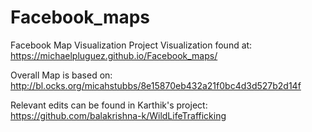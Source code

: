 # Facebook_maps
Facebook Map Visualization Project
Visualization found at:
https://michaelpluguez.github.io/Facebook_maps/

Overall Map is based on:
http://bl.ocks.org/micahstubbs/8e15870eb432a21f0bc4d3d527b2d14f

Relevant edits can be found in Karthik's project:
https://github.com/balakrishna-k/WildLifeTrafficking
